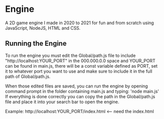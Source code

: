 # Engine
A 2D game engine I made in 2020 to 2021 for fun and from scratch using JavaScript, NodeJS, HTML and CSS.

## Running the Engine
To run the engine you must edit the Global/path.js file to include "http://localhost:YOUR_PORT" in the 000.000.0.0 space and YOUR_PORT can be found in main.js, there will be a const variable defined as PORT, set it to whatever port you want to use and make sure to include it in the full path of Global/path.js.

When those edited files are saved, you can run the engine by opening command prompt in the folder containing main.js and typing: 'node main.js' If everything is done correctly you can copy the path in the Global/path.js file and place it into your search bar to open the engine. 

Example: http://localhost:YOUR_PORT/index.html <-- need the index.html
